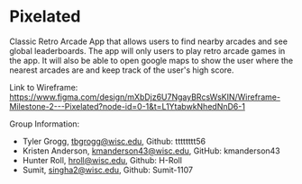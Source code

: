 # Pixelated
Classic Retro Arcade App that allows users to find nearby arcades and see global leaderboards. 
The app will only users to play retro arcade games in the app. It will also be able to open google maps to show the user where the nearest arcades are and keep track of the user's high score. 

Link to Wireframe: https://www.figma.com/design/mXbDjz6U7NgayBRcsWsKIN/Wireframe-Milestone-2---Pixelated?node-id=0-1&t=L1YtabwkNhedNnD6-1

Group Information: 
- Tyler Grogg, tbgrogg@wisc.edu, Github: tttttttt56
- Kristen Anderson, kmanderson43@wisc.edu, GitHub: kmanderson43
- Hunter Roll, hroll@wisc.edu, Github: H-Roll
- Sumit, singha2@wisc.edu, Github: Sumit-1107

